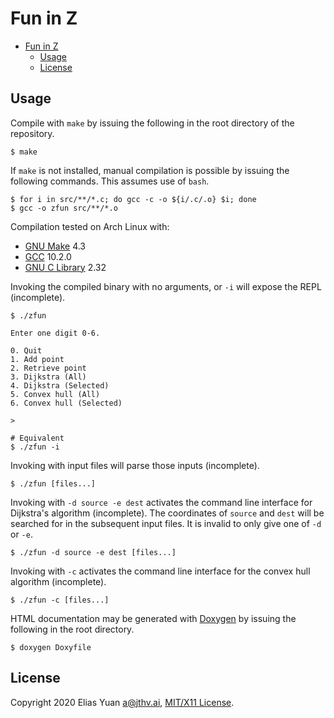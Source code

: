 <!-- SPDX-License-Identifier: X11 -->
# Fun in Z

- [Fun in Z](#fun-in-z)
  - [Usage](#usage)
  - [License](#license)

## Usage

Compile with `make` by issuing the following in the root directory of the repository.

```shell
$ make
```

If `make` is not installed, manual compilation is possible by issuing the following commands. This assumes use of
`bash`.

```shell
$ for i in src/**/*.c; do gcc -c -o ${i/.c/.o} $i; done
$ gcc -o zfun src/**/*.o
```

Compilation tested on Arch Linux with:

- [GNU Make](https://www.gnu.org/software/make/) 4.3
- [GCC](http://gcc.gnu.org/) 10.2.0
- [GNU C Library](https://www.gnu.org/software/libc/) 2.32

Invoking the compiled binary with no arguments, or `-i` will expose the REPL (incomplete).

```shell
$ ./zfun

Enter one digit 0-6.

0. Quit
1. Add point
2. Retrieve point
3. Dijkstra (All)
4. Dijkstra (Selected)
5. Convex hull (All)
6. Convex hull (Selected)

>

# Equivalent
$ ./zfun -i
```

Invoking with input files will parse those inputs (incomplete).

```shell
$ ./zfun [files...]
```

Invoking with `-d source -e dest` activates the command line interface for Dijkstra's algorithm (incomplete). The
coordinates of `source` and `dest` will be searched for in the subsequent input files. It is invalid to only give one of
`-d` or `-e`.

```shell
$ ./zfun -d source -e dest [files...]
```

Invoking with `-c` activates the command line interface for the convex hull algorithm (incomplete).

```shell
$ ./zfun -c [files...]
```

HTML documentation may be generated with [Doxygen](https://www.doxygen.nl/index.html) by issuing the following in the
root directory.

```shell
$ doxygen Doxyfile
```

## License

Copyright 2020 Elias Yuan <a@jthv.ai>, [MIT/X11 License](./LICENSE).

<!-- markdownlint-disable-file commands-show-output -->
